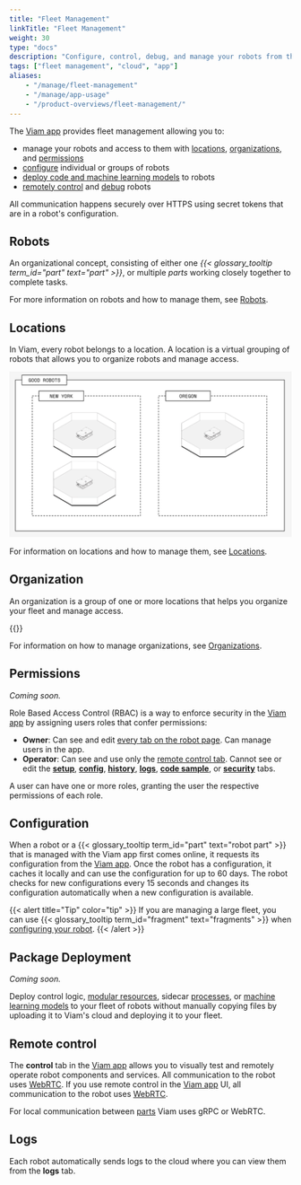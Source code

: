 ```yaml
---
title: "Fleet Management"
linkTitle: "Fleet Management"
weight: 30
type: "docs"
description: "Configure, control, debug, and manage your robots from the cloud at app.viam.com."
tags: ["fleet management", "cloud", "app"]
aliases:
    - "/manage/fleet-management"
    - "/manage/app-usage"
    - "/product-overviews/fleet-management/"
---
```


The [Viam app](https://app.viam.com) provides fleet management allowing you to:

- manage your robots and access to them with [locations](#locations), [organizations](#organization), and [permissions](#permissions)
- [configure](#configuration) individual or groups of robots
- [deploy code and machine learning models](#package-deployment) to robots
- [remotely control](#remote-control) and [debug](#logs) robots

All communication happens securely over HTTPS using secret tokens that are in a robot's configuration.

## Robots

An organizational concept, consisting of either one _{{< glossary_tooltip term_id="part" text="part" >}}_, or multiple _parts_ working closely together to complete tasks.

For more information on robots and how to manage them, see [Robots](robots).

## Locations

In Viam, every robot belongs to a location.
A location is a virtual grouping of robots that allows you to organize robots and manage access.

![An image of two locations, New York, and Chicago, in one organization, Good Robots](../img/locations.png)

For information on locations and how to manage them, see [Locations](locations).

## Organization

An organization is a group of one or more locations that helps you organize your fleet and manage access.

{{<gif webm_src="../img/organizations.webm" mp4_src="../img/organizations.mp4" alt="An organization for personal robots and one for work robots.">}}

For information on how to manage organizations, see [Organizations](organizations).

## Permissions

_Coming soon._

Role Based Access Control (RBAC) is a way to enforce security in the [Viam app](https://app.viam.com) by assigning users roles that confer permissions:

- **Owner**: Can see and edit [every tab on the robot page](robots/#navigating-the-robot-page).
  Can manage users in the app.
- **Operator**: Can see and use only the [remote control tab](robots/#control).
  Cannot see or edit the [**setup**](robots/#setup), [**config**](robots#configuration), [**history**](robots/#history), [**logs**](robots/#logs), [**code sample**](robots/#code-sample), or [**security**](robots/#security) tabs.

A user can have one or more roles, granting the user the respective permissions of each role.

## Configuration

When a robot or a {{< glossary_tooltip term_id="part" text="robot part" >}} that is managed with the Viam app first comes online, it requests its configuration from the [Viam app](https://app.viam.com).
Once the robot has a configuration, it caches it locally and can use the configuration for up to 60 days.
The robot checks for new configurations every 15 seconds and changes its configuration automatically when a new configuration is available.

{{< alert title="Tip" color="tip" >}}
If you are managing a large fleet, you can use {{< glossary_tooltip term_id="fragment" text="fragments" >}} when [configuring your robot](../configuration).
{{< /alert >}}

## Package Deployment

_Coming soon._

Deploy control logic, [modular resources](/program/extend/modular-resources/), sidecar [processes](../configuration/#processes), or [machine learning models](../../services/ml/) to your fleet of robots without manually copying files by uploading it to Viam's cloud and deploying it to your fleet.

## Remote control

The **control** tab in the [Viam app](https://app.viam.com) allows you to visually test and remotely operate robot components and services.
All communication to the robot uses [WebRTC](https://pkg.go.dev/go.viam.com/utils@v0.0.3/rpc#hdr-Connection).
If you use remote control in the [Viam app](https://app.viam.com) UI, all communication to the robot uses [WebRTC](https://pkg.go.dev/go.viam.com/utils@v0.0.3/rpc#hdr-Connection).

For local communication between [parts](../parts-and-remotes) Viam uses gRPC or WebRTC.

## Logs

Each robot automatically sends logs to the cloud where you can view them from the **logs** tab.
